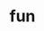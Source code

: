 ---
layout: page
title: fun
nav: true
nav_order: 6
dropdown: true
children:
    - title: blog
      permalink: /blog_test/
    - title: divider
    - title: hobby
      permalink: /publications/
    # - title: divider
    # - title: projects
    #   permalink: /projects/
---